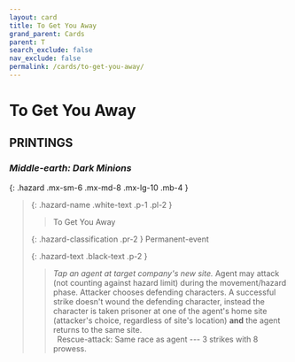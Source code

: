 ```yaml
---
layout: card
title: To Get You Away
grand_parent: Cards
parent: T
search_exclude: false
nav_exclude: false
permalink: /cards/to-get-you-away/
---
```


# To Get You Away


## PRINTINGS


### _Middle-earth: Dark Minions_

{: .hazard .mx-sm-6 .mx-md-8 .mx-lg-10 .mb-4 }
> {: .hazard-name .white-text .p-1 .pl-2 }
> > <div class="hazard-mp"></div>
> > <div class="card-name">To Get You Away</div>
>
> {: .hazard-classification .pr-2 }
> Permanent-event
>
> {: .hazard-text .black-text .p-2 }
> > _Tap an agent at target company's new site._ Agent may attack (not counting against hazard limit) during the movement/hazard phase. Attacker chooses defending characters. A successful strike doesn't wound the defending character, instead the character is taken prisoner at one of the agent's home site (attacker's choice, regardless of site's location) **and** the agent returns to the same site. <br>&ensp;Rescue-attack: Same race as agent --- 3 strikes with 8 prowess. 
>

